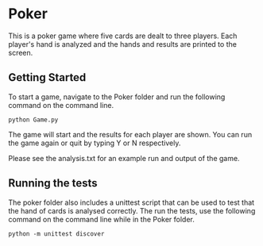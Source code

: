 # Poker

This is a poker game where five cards are dealt to three players. Each player's hand is analyzed and the hands and results are printed to the screen. 
## Getting Started

To start a game, navigate to the Poker folder and run the following command on the command line. 
 
 ```python Game.py```

The game will start and the results for each player are shown. You can run the game again or quit by typing Y or N respectively. 

Please see the analysis.txt for an example run and output of the game. 

## Running the tests

The poker folder also includes a unittest script that can be used to test that the hand of cards is analysed correctly. The run the tests, use the following command on the command line while in the Poker folder.

```python -m unittest discover```
